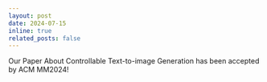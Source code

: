 ```yaml
---
layout: post
date: 2024-07-15
inline: true
related_posts: false
---
```


Our Paper About Controllable Text-to-image Generation has been accepted by ACM MM2024!